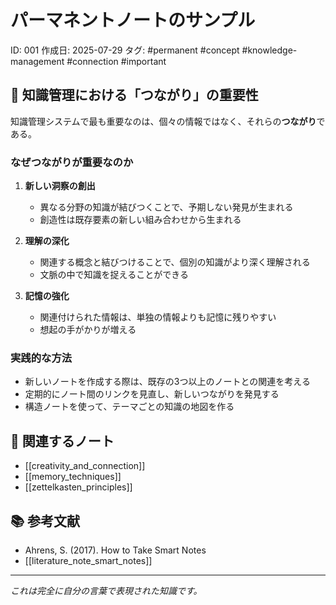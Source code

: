 # パーマネントノートのサンプル

ID: 001
作成日: 2025-07-29
タグ: #permanent #concept #knowledge-management #connection #important

## 🎯 知識管理における「つながり」の重要性

知識管理システムで最も重要なのは、個々の情報ではなく、それらの**つながり**である。

### なぜつながりが重要なのか

1. **新しい洞察の創出**
   - 異なる分野の知識が結びつくことで、予期しない発見が生まれる
   - 創造性は既存要素の新しい組み合わせから生まれる

2. **理解の深化**
   - 関連する概念と結びつけることで、個別の知識がより深く理解される
   - 文脈の中で知識を捉えることができる

3. **記憶の強化**
   - 関連付けられた情報は、単独の情報よりも記憶に残りやすい
   - 想起の手がかりが増える

### 実践的な方法

- 新しいノートを作成する際は、既存の3つ以上のノートとの関連を考える
- 定期的にノート間のリンクを見直し、新しいつながりを発見する
- 構造ノートを使って、テーマごとの知識の地図を作る

## 🔗 関連するノート

- [[creativity_and_connection]]
- [[memory_techniques]]
- [[zettelkasten_principles]]

## 📚 参考文献

- Ahrens, S. (2017). How to Take Smart Notes
- [[literature_note_smart_notes]]

---

*これは完全に自分の言葉で表現された知識です。*
